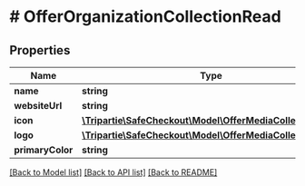# # OfferOrganizationCollectionRead

## Properties

Name | Type | Description | Notes
------------ | ------------- | ------------- | -------------
**name** | **string** |  | [optional]
**websiteUrl** | **string** |  | [optional]
**icon** | [**\Tripartie\SafeCheckout\Model\OfferMediaCollectionRead**](OfferMediaCollectionRead.md) |  | [optional]
**logo** | [**\Tripartie\SafeCheckout\Model\OfferMediaCollectionRead**](OfferMediaCollectionRead.md) |  | [optional]
**primaryColor** | **string** |  | [optional]

[[Back to Model list]](../../README.md#models) [[Back to API list]](../../README.md#endpoints) [[Back to README]](../../README.md)
